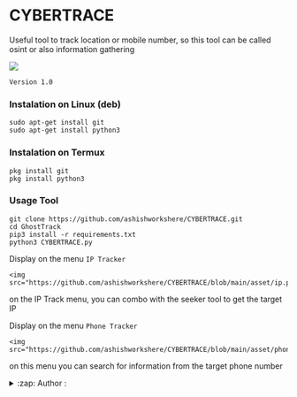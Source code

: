 # CYBERTRACE
Useful tool to track location or mobile number, so this tool can be called osint or also information gathering

<img src="https://github.com/ashishworkshere/CYBERTRACE/blob/main/asset/bn.png"/>

```Version 1.0```

### Instalation on Linux (deb)
```
sudo apt-get install git
sudo apt-get install python3
```

### Instalation on Termux
```
pkg install git
pkg install python3
```

### Usage Tool
```
git clone https://github.com/ashishworkshere/CYBERTRACE.git
cd GhostTrack
pip3 install -r requirements.txt
python3 CYBERTRACE.py
```

Display on the menu ```IP Tracker```
```
<img src="https://github.com/ashishworkshere/CYBERTRACE/blob/main/asset/ip.png"/>
```
on the IP Track menu, you can combo with the seeker tool to get the target IP

Display on the menu ```Phone Tracker```
```
<img src="https://github.com/ashishworkshere/CYBERTRACE/blob/main/asset/phone.png"/>
```
on this menu you can search for information from the target phone number

<details>
<summary>:zap: Author :</summary>
```
- <strong><a href="https://github.com/Ashish-CodeJourney">Ashish-CodeJourney</a></strong>
````
</details>

